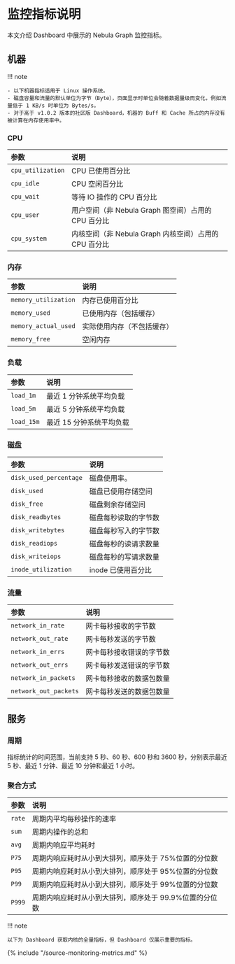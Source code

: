 # 监控指标说明

本文介绍 Dashboard 中展示的 Nebula Graph 监控指标。

## 机器

!!! note

    - 以下机器指标适用于 Linux 操作系统。
    - 磁盘容量和流量的默认单位为字节（Byte），页面显示时单位会随着数据量级而变化，例如流量低于 1 KB/s 时单位为 Bytes/s。
    - 对于高于 v1.0.2 版本的社区版 Dashboard，机器的 Buff 和 Cache 所占的内存没有被计算在内存使用率中。

### CPU

|参数|说明|
|:---|:---|
|`cpu_utilization`| CPU 已使用百分比|
|`cpu_idle`| CPU 空闲百分比|
|`cpu_wait`| 等待 IO 操作的 CPU 百分比|
|`cpu_user`| 用户空间（非 Nebula Graph 图空间）占用的 CPU 百分比|
|`cpu_system`| 内核空间（非 Nebula Graph 内核空间）占用的 CPU 百分比|

### 内存

|参数|说明|
|:---|:---|
|`memory_utilization`| 内存已使用百分比|
|`memory_used`| 已使用内存（包括缓存）|
|`memory_actual_used`| 实际使用内存（不包括缓存）|
|`memory_free`| 空闲内存|

    
### 负载

|参数|说明|
|:---|:---|
|`load_1m`| 最近 1 分钟系统平均负载|
|`load_5m`| 最近 5 分钟系统平均负载|
|`load_15m`| 最近 15 分钟系统平均负载|

### 磁盘

|参数|说明|
|:---|:---|
|`disk_used_percentage`| 磁盘使用率。|
|`disk_used`| 磁盘已使用存储空间|
|`disk_free`| 磁盘剩余存储空间|
|`disk_readbytes`| 磁盘每秒读取的字节数|
|`disk_writebytes`| 磁盘每秒写入的字节数|
|`disk_readiops`| 磁盘每秒的读请求数量|
|`disk_writeiops`| 磁盘每秒的写请求数量|
|`inode_utilization`| inode 已使用百分比|

### 流量

|参数|说明|
|:---|:---|
|`network_in_rate`| 网卡每秒接收的字节数|
|`network_out_rate`| 网卡每秒发送的字节数|
|`network_in_errs`| 网卡每秒接收错误的字节数|
|`network_out_errs`| 网卡每秒发送错误的字节数|
|`network_in_packets`| 网卡每秒接收的数据包数量|
|`network_out_packets`| 网卡每秒发送的数据包数量|

## 服务

### 周期

指标统计的时间范围，当前支持 5 秒、60 秒、600 秒和 3600 秒，分别表示最近 5 秒、最近 1 分钟、最近 10 分钟和最近 1 小时。

### 聚合方式

|参数|说明|
|:---|:---|
|`rate`| 周期内平均每秒操作的速率|
|`sum`| 周期内操作的总和|
|`avg`| 周期内响应平均耗时|
|`P75`| 周期内响应耗时从小到大排列，顺序处于 75%位置的分位数|
|`P95`| 周期内响应耗时从小到大排列，顺序处于 95%位置的分位数|
|`P99`| 周期内响应耗时从小到大排列，顺序处于 99%位置的分位数|
|`P999`| 周期内响应耗时从小到大排列，顺序处于 99.9%位置的分位数|

!!! note

    以下为 Dashboard 获取内核的全量指标，但 Dashboard 仅展示重要的指标。

{% include "/source-monitoring-metrics.md" %}

<!-- The line above is for content reusing. The source file is in the docs-2.0/reuse directory. -->
